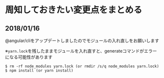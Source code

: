 # 周知しておきたい変更点をまとめる

## 2018/01/16
@angular/cliをアップデートしましたのでモジュールの入れ直しをお願いします

※`yarn.lock`を残したままモジュールを入れ直すと、generateコマンドがエラーになる可能性があります
```
$ rm -rf node_modules yarn.lock (or rmdir /s/q node_modules yarn.lock)
$ npm install (or yarn install)
```

